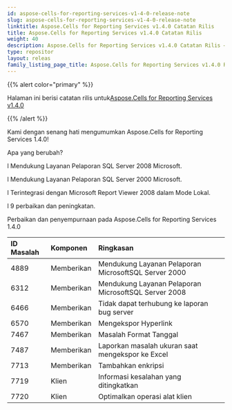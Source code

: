 ```yaml
---
id: aspose-cells-for-reporting-services-v1-4-0-release-note
slug: aspose-cells-for-reporting-services-v1-4-0-release-note
linktitle: Aspose.Cells for Reporting Services v1.4.0 Catatan Rilis
title: Aspose.Cells for Reporting Services v1.4.0 Catatan Rilis
weight: 40
description: Aspose.Cells for Reporting Services v1.4.0 Catatan Rilis – pembaruan dan perbaikan terkini
type: repositor
layout: releas
family_listing_page_title: Aspose.Cells for Reporting Services v1.4.0 Release Note
---
```

{{% alert color="primary" %}} 

 Halaman ini berisi catatan rilis untuk[Aspose.Cells for Reporting Services v1.4.0](https://releases.aspose.com/cells/reportingservices/new-releases/aspose.cells-for-reporting-services-v1.4.0/)

{{% /alert %}} 

 Kami dengan senang hati mengumumkan Aspose.Cells for Reporting Services 1.4.0!

 Apa yang berubah?

 l Mendukung Layanan Pelaporan SQL Server 2008 Microsoft.

 l Mendukung Layanan Pelaporan SQL Server 2000 Microsoft.

 l Terintegrasi dengan Microsoft Report Viewer 2008 dalam Mode Lokal.

 l 9 perbaikan dan peningkatan.

 Perbaikan dan penyempurnaan pada Aspose.Cells for Reporting Services 1.4.0

|**ID Masalah** |**Komponen** |**Ringkasan** |
| :- | :- | :- |
|4889 | Memberikan| Mendukung Layanan Pelaporan MicrosoftSQL Server 2000|
|6312 | Memberikan| Mendukung Layanan Pelaporan MicrosoftSQL Server 2008|
|6466 | Memberikan| Tidak dapat terhubung ke laporan bug server|
|6570 | Memberikan| Mengekspor Hyperlink|
|7467 | Memberikan| Masalah Format Tanggal|
|7487 | Memberikan| Laporkan masalah ukuran saat mengekspor ke Excel|
|7713 | Memberikan| Tambahkan enkripsi|
|7719 | Klien| Informasi kesalahan yang ditingkatkan|
|7720 | Klien| Optimalkan operasi alat klien|

